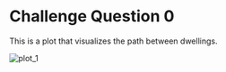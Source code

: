 # Challenge Question  0

This is a plot that visualizes the path between dwellings.

![plot_1](R_challenge_plot_0.png)
